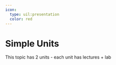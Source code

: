 ```yaml
---
icon:
  type: uil:presentation
  color: red
---    
```


# Simple Units

This topic has 2 units - each unit has lectures + lab